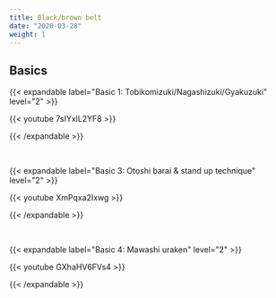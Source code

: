 ```yaml
---
title: Black/brown belt
date: "2020-03-28"
weight: 1
---
```


## Basics

{{< expandable label="Basic 1: Tobikomizuki/Nagashizuki/Gyakuzuki" level="2" >}}

{{< youtube 7sIYxlL2YF8 >}}

{{< /expandable >}}

<br>

{{< expandable label="Basic 3: Otoshi barai & stand up technique" level="2" >}}

{{< youtube XmPqxa2Ixwg >}}

{{< /expandable >}}

<br>

{{< expandable label="Basic 4: Mawashi uraken" level="2" >}}

{{< youtube GXhaHV6FVs4 >}}

{{< /expandable >}}
